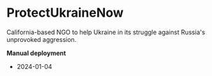 # ProtectUkraineNow
California-based NGO to help Ukraine in its struggle against Russia's unprovoked aggression.

**Manual deployment**
- 2024-01-04
